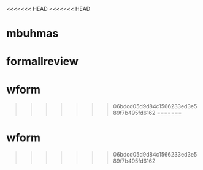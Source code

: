<<<<<<< HEAD
<<<<<<< HEAD
# mbuhmas
formallreview
=======
# wform
>>>>>>> 06bdcd05d9d84c1566233ed3e589f7b495fd6162
=======
# wform
>>>>>>> 06bdcd05d9d84c1566233ed3e589f7b495fd6162
